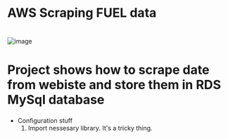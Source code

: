 # AWS Scraping FUEL data <h1> 

![image](https://user-images.githubusercontent.com/60892908/132874696-7661e6c9-394a-4720-a2b6-9b77bc634568.png)

# Project shows how to scrape date from webiste and store them in RDS MySql database <h3>
  
  * Configuration stuff
    1. Import nessesary library.
      It's a tricky thing.
  


